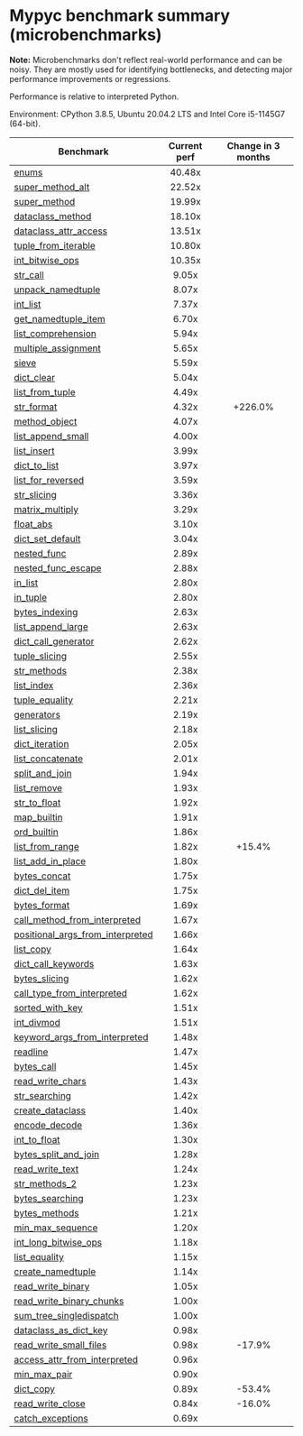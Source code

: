 # Mypyc benchmark summary (microbenchmarks)

**Note:** Microbenchmarks don't reflect real-world performance and can be noisy.
           They are mostly used for identifying bottlenecks, and detecting major performance
           improvements or regressions.

Performance is relative to interpreted Python.

Environment: CPython 3.8.5, Ubuntu 20.04.2 LTS and Intel Core i5-1145G7 (64-bit).

| Benchmark | Current perf | Change in 3 months |
| --- | :---: | :---: |
| [enums](benchmarks/enums.md) | 40.48x |  |
| [super_method_alt](benchmarks/super_method_alt.md) | 22.52x |  |
| [super_method](benchmarks/super_method.md) | 19.99x |  |
| [dataclass_method](benchmarks/dataclass_method.md) | 18.10x |  |
| [dataclass_attr_access](benchmarks/dataclass_attr_access.md) | 13.51x |  |
| [tuple_from_iterable](benchmarks/tuple_from_iterable.md) | 10.80x |  |
| [int_bitwise_ops](benchmarks/int_bitwise_ops.md) | 10.35x |  |
| [str_call](benchmarks/str_call.md) | 9.05x |  |
| [unpack_namedtuple](benchmarks/unpack_namedtuple.md) | 8.07x |  |
| [int_list](benchmarks/int_list.md) | 7.37x |  |
| [get_namedtuple_item](benchmarks/get_namedtuple_item.md) | 6.70x |  |
| [list_comprehension](benchmarks/list_comprehension.md) | 5.94x |  |
| [multiple_assignment](benchmarks/multiple_assignment.md) | 5.65x |  |
| [sieve](benchmarks/sieve.md) | 5.59x |  |
| [dict_clear](benchmarks/dict_clear.md) | 5.04x |  |
| [list_from_tuple](benchmarks/list_from_tuple.md) | 4.49x |  |
| [str_format](benchmarks/str_format.md) | 4.32x | +226.0% |
| [method_object](benchmarks/method_object.md) | 4.07x |  |
| [list_append_small](benchmarks/list_append_small.md) | 4.00x |  |
| [list_insert](benchmarks/list_insert.md) | 3.99x |  |
| [dict_to_list](benchmarks/dict_to_list.md) | 3.97x |  |
| [list_for_reversed](benchmarks/list_for_reversed.md) | 3.59x |  |
| [str_slicing](benchmarks/str_slicing.md) | 3.36x |  |
| [matrix_multiply](benchmarks/matrix_multiply.md) | 3.29x |  |
| [float_abs](benchmarks/float_abs.md) | 3.10x |  |
| [dict_set_default](benchmarks/dict_set_default.md) | 3.04x |  |
| [nested_func](benchmarks/nested_func.md) | 2.89x |  |
| [nested_func_escape](benchmarks/nested_func_escape.md) | 2.88x |  |
| [in_list](benchmarks/in_list.md) | 2.80x |  |
| [in_tuple](benchmarks/in_tuple.md) | 2.80x |  |
| [bytes_indexing](benchmarks/bytes_indexing.md) | 2.63x |  |
| [list_append_large](benchmarks/list_append_large.md) | 2.63x |  |
| [dict_call_generator](benchmarks/dict_call_generator.md) | 2.62x |  |
| [tuple_slicing](benchmarks/tuple_slicing.md) | 2.55x |  |
| [str_methods](benchmarks/str_methods.md) | 2.38x |  |
| [list_index](benchmarks/list_index.md) | 2.36x |  |
| [tuple_equality](benchmarks/tuple_equality.md) | 2.21x |  |
| [generators](benchmarks/generators.md) | 2.19x |  |
| [list_slicing](benchmarks/list_slicing.md) | 2.18x |  |
| [dict_iteration](benchmarks/dict_iteration.md) | 2.05x |  |
| [list_concatenate](benchmarks/list_concatenate.md) | 2.01x |  |
| [split_and_join](benchmarks/split_and_join.md) | 1.94x |  |
| [list_remove](benchmarks/list_remove.md) | 1.93x |  |
| [str_to_float](benchmarks/str_to_float.md) | 1.92x |  |
| [map_builtin](benchmarks/map_builtin.md) | 1.91x |  |
| [ord_builtin](benchmarks/ord_builtin.md) | 1.86x |  |
| [list_from_range](benchmarks/list_from_range.md) | 1.82x | +15.4% |
| [list_add_in_place](benchmarks/list_add_in_place.md) | 1.80x |  |
| [bytes_concat](benchmarks/bytes_concat.md) | 1.75x |  |
| [dict_del_item](benchmarks/dict_del_item.md) | 1.75x |  |
| [bytes_format](benchmarks/bytes_format.md) | 1.69x |  |
| [call_method_from_interpreted](benchmarks/call_method_from_interpreted.md) | 1.67x |  |
| [positional_args_from_interpreted](benchmarks/positional_args_from_interpreted.md) | 1.66x |  |
| [list_copy](benchmarks/list_copy.md) | 1.64x |  |
| [dict_call_keywords](benchmarks/dict_call_keywords.md) | 1.63x |  |
| [bytes_slicing](benchmarks/bytes_slicing.md) | 1.62x |  |
| [call_type_from_interpreted](benchmarks/call_type_from_interpreted.md) | 1.62x |  |
| [sorted_with_key](benchmarks/sorted_with_key.md) | 1.51x |  |
| [int_divmod](benchmarks/int_divmod.md) | 1.51x |  |
| [keyword_args_from_interpreted](benchmarks/keyword_args_from_interpreted.md) | 1.48x |  |
| [readline](benchmarks/readline.md) | 1.47x |  |
| [bytes_call](benchmarks/bytes_call.md) | 1.45x |  |
| [read_write_chars](benchmarks/read_write_chars.md) | 1.43x |  |
| [str_searching](benchmarks/str_searching.md) | 1.42x |  |
| [create_dataclass](benchmarks/create_dataclass.md) | 1.40x |  |
| [encode_decode](benchmarks/encode_decode.md) | 1.36x |  |
| [int_to_float](benchmarks/int_to_float.md) | 1.30x |  |
| [bytes_split_and_join](benchmarks/bytes_split_and_join.md) | 1.28x |  |
| [read_write_text](benchmarks/read_write_text.md) | 1.24x |  |
| [str_methods_2](benchmarks/str_methods_2.md) | 1.23x |  |
| [bytes_searching](benchmarks/bytes_searching.md) | 1.23x |  |
| [bytes_methods](benchmarks/bytes_methods.md) | 1.21x |  |
| [min_max_sequence](benchmarks/min_max_sequence.md) | 1.20x |  |
| [int_long_bitwise_ops](benchmarks/int_long_bitwise_ops.md) | 1.18x |  |
| [list_equality](benchmarks/list_equality.md) | 1.15x |  |
| [create_namedtuple](benchmarks/create_namedtuple.md) | 1.14x |  |
| [read_write_binary](benchmarks/read_write_binary.md) | 1.05x |  |
| [read_write_binary_chunks](benchmarks/read_write_binary_chunks.md) | 1.00x |  |
| [sum_tree_singledispatch](benchmarks/sum_tree_singledispatch.md) | 1.00x |  |
| [dataclass_as_dict_key](benchmarks/dataclass_as_dict_key.md) | 0.98x |  |
| [read_write_small_files](benchmarks/read_write_small_files.md) | 0.98x | -17.9% |
| [access_attr_from_interpreted](benchmarks/access_attr_from_interpreted.md) | 0.96x |  |
| [min_max_pair](benchmarks/min_max_pair.md) | 0.90x |  |
| [dict_copy](benchmarks/dict_copy.md) | 0.89x | -53.4% |
| [read_write_close](benchmarks/read_write_close.md) | 0.84x | -16.0% |
| [catch_exceptions](benchmarks/catch_exceptions.md) | 0.69x |  |
